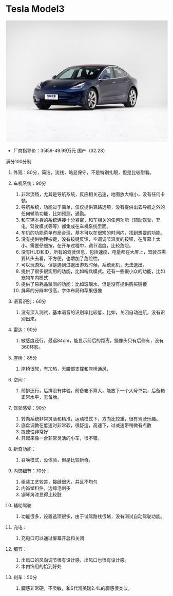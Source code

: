 
# Tesla Model3

![特斯拉](images/tesla/tesla.jpg)

* 厂商指导价：35l59-49.99万元 国产（32.28）

满分100分制
1. 外观：80分，简洁，流线，略显保守，不是特别扎眼，但是比较耐看。

2. 车机系统：90分
    1. 非常流畅，尤其是导航系统，反应相关迅速，地图放大缩小，没有任何卡顿。
    2. 导航系统，功能过于简单，仅仅提供算路选项，没有提供出去导航之外的任何辅助功能，比如预测，通勤。
    3. 和车辆本身的系统连接十分紧密，和车相关的任何功能（辅助驾驶，充电，驾驶模式等等）都集成在车机系统里面。
    4. 车机的功能菜单布局合理，基本可以在很短的时间内，找到想要的功能。
    5. 没有提供物理按键，没有按键反馈，空调调节温度的按钮，在屏幕上太小，需要仔细按，在开车过程中，调节温度，比较危险。
    6. 没有HUD和ID，所有的驾驶信息，包括速度，电量都在大屏上，驾驶员需要转头去看，不方便，也增加了危险性。
    7. 可以玩游戏，但是遇到过退出游戏时候，系统死机，无法退出。
    8. 提供了很多很实用的功能，比如哨兵模式。还有一些很小众的功能，比如宠物车内模式
    9. 提供了易耗品监测的功能：比如玻璃水，但是没有提供购买链接
    10. 屏幕的分辨率很高，字体布局和苹果很像
    
3. 语音识别：60分
    1. 没有深入测试，基本语音的识别率比较低，比如，关闭自动巡航，没有识别出来。
    
4. 雷达：90分
    1. 敏感度还行，最远84cm，能显示前后的距离，摄像头只有后侧有，没有360环影。
    
5. 座椅：85分
    1. 座椅很软，有加热，无腰部支撑和座椅通风，

6. 空间：
    1. 前排还行，后排没有体验，前备箱不算大，能放下一个大号书包，后备箱正常水平，无备胎。
    
7. 驾驶感受：90分
    1. 转向系统非常灵活和精准，运动模式下，方向比较重，很有驾驶乐趣。
    2. 底盘调教在低速时非常软，很舒适，高速下，过减速带稍微有点散
    3. 提速性非常好
    4. 开起来像一台非常灵活的小车，很不错。
    
8. 新奇功能：
    1. 召唤模式，没体验，但是比较新奇。

9. 内饰细节：70分：
    1. 组装工艺较差，接缝很大，并且不均匀
    2. 内饰塑料件，边缘毛刺多
    3. 钢琴烤漆显得比较脏
    
10. 辅助驾驶
    1. 功能很多，设置选项很多，由于试驾路线很堵，没有测试自动驾驶功能。
    
11. 充电：
    1. 充电口可以通过屏幕开启和关闭
    
12. 细节：
    1. 出风口的风向调节很有设计感，出风口也很有设计感。
    2. 木内饰用的恰到好处

13. 刹车：50分
    1. 脚感非常硬，不灵敏，和6代凯美瑞2.4L的脚感很类似。
    